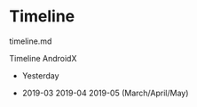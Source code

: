 # Timeline

timeline.md

Timeline AndroidX

*   Yesterday

*   2019-03 
    2019-04
    2019-05
    (March/April/May)




